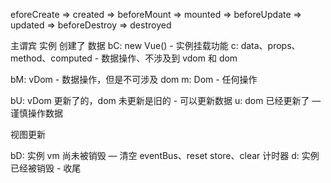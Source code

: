 eforeCreate => created => beforeMount => mounted => beforeUpdate => updated
=> beforeDestroy => destroyed

主谓宾
实例 创建了 数据
bC: new Vue() - 实例挂载功能
c: data、props、method、computed - 数据操作、不涉及到 vdom 和 dom

bM: vDom - 数据操作，但是不可涉及 dom
m: Dom - 任何操作

bU: vDom 更新了的，dom 未更新是旧的 - 可以更新数据
u: dom 已经更新了 — 谨慎操作数据

视图更新

bD: 实例 vm 尚未被销毁 — 清空 eventBus、reset store、clear 计时器
d: 实例已经被销毁 - 收尾
